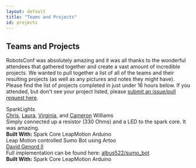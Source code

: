 ```yaml
---
layout: default
title: "Teams and Projects"
id: projects
---
```

<div class='container'>

<h2 class="featurette-heading mtop">Teams and Projects</h2>
<p>RobotsConf was absolutely amazing and it was all thanks to the wonderful attendees that gathered together and create a vast amount of incredible projects. We wanted to pull together a list of all of the teams and their resulting projects (as well as any pictures and notes they might have). Please find the list of projects completed in just under 16 hours below. If you attended, but don't see your project listed, please <a href="https://github.com/RobotsConf/2013">submit an issue/pull request here</a>.</p>

<!-- Example of a team/project description, use this template to easily create a pull request at https://github.com/RobotsConf/2013/pulls -->
<div class='team' id='sparklights'>
  <div class='name'>SparkLights</div>
  <div class='Members'><a href="http://twitter.com/voodootikigod">Chris</a>, <a href="http://twitter.com/lwilliams">Laura</a>, <a href="http://twitter.com/babyvirginia">Virginia</a>, and <a href="http://twitter.com/robotcameron">Cameron</a> Williams</div>
  <div class='description'>Simply connected up a resistor (330 Ohms) and a LED to the spark core. It was amazing.</div>
  <div class='builtwith'><strong>Built With:</strong> <i class='icon-check'></i> Spark Core <i class='icon-unchecked'></i> LeapMotion <i class='icon-unchecked'></i> Arduino</div>
</div>

<div class='team' id='coke-can'>
  <div class='name'>Leap Motion controlled Sumo Bot using Artoo</div>
  <div class='Members'><a href="http://twitter.com/albus522">David Genord II</a></div>
  <div class='description'>Full implementation can be found here: <a href="https://github.com/albus522/sumo_bot">albus522/sumo_bot</a></div>
  <div class='builtwith'><strong>Built With:</strong> <i class='icon-uncheck'></i> Spark Core <i class='icon-checked'></i> LeapMotion <i class='icon-checked'></i> Arduino</div>
</div>
